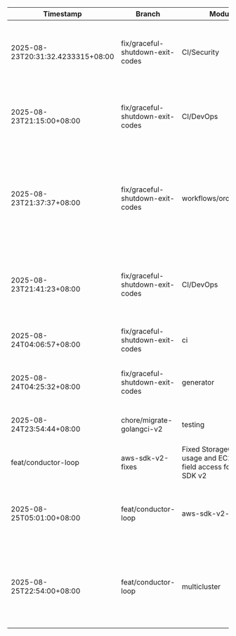 | Timestamp | Branch | Module | Summary |
|-----------|---------|---------|---------|
| 2025-08-23T20:31:32.4233315+08:00 | fix/graceful-shutdown-exit-codes | CI/Security | Fixed Go dependency security scan failures with resilient network handling |
| 2025-08-23T21:15:00+08:00 | fix/graceful-shutdown-exit-codes | CI/DevOps | Fixed golangci-lint configurations across all workflows to use v6 action with v1.61.0 |
| 2025-08-23T21:37:37+08:00 | fix/graceful-shutdown-exit-codes | workflows/orchestration | Enhanced GitHub Actions orchestration with resilient error handling, SBOM fixes, and self-healing workflows |
| 2025-08-23T21:41:23+08:00 | fix/graceful-shutdown-exit-codes | CI/DevOps | Updated golangci-lint to v1.62.0 across all workflows to fix Go 1.24 compatibility issues |
| 2025-08-24T04:06:57+08:00 | fix/graceful-shutdown-exit-codes | ci | fix quality-gate exit 127 via gocyclo auto-install |
| 2025-08-24T04:25:32+08:00 | fix/graceful-shutdown-exit-codes | generator | fix regex syntax; add tests; make Go 1.24.1 build green |
| 2025-08-24T23:54:44+08:00 | chore/migrate-golangci-v2 | testing | Implemented build tags for test separation |
 | feat/conductor-loop | aws-sdk-v2-fixes | Fixed StorageClass usage and EC2 instance field access for AWS SDK v2
2025-08-25T05:01:00+08:00 | feat/conductor-loop | aws-sdk-v2-fixes | Fixed StorageClass usage and EC2 instance field access for AWS SDK v2
| 2025-08-25T22:54:00+08:00 | feat/conductor-loop | multicluster | Fixed Kubernetes API issues: removed unused imports causing compilation failures
